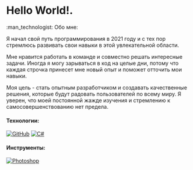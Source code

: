 <H1>Hello World!.</H1>
:man_technologist: Обо мне:<p></p>
<p>Я начал свой путь программирования в 2021 году и с тех пор стремлюсь развивать свои навыки в этой увлекательной области. 

Мне нравится работать в команде и совместно решать интересные задачи. Иногда я могу зарываться в код на целые дни, потому что каждая строчка принесет мне новый опыт и поможет отточить мои навыки.

Моя цель - стать опытным разработчиком и создавать качественные решения, которые будут радовать пользователей по всему миру. Я уверен, что моей постоянной жажде изучения и стремлению к самосовершенствованию нет предела.</p>

#### Технологии:

[![GitHub](https://img.icons8.com/material/48/000000/github--v1.png)](https://github.com) 
[![C#](https://img.icons8.com/color/48/000000/c-sharp-logo.png)](https://docs.microsoft.com/en-us/dotnet/csharp/)

#### Инструменты:

[![Photoshop](https://img.icons8.com/color/48/000000/adobe-photoshop--v1.png)](https://www.adobe.com/products/photoshop.html)
